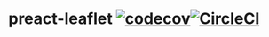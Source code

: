 # preact-leaflet [![codecov](https://codecov.io/gh/kontrollanten/preact-leaflet/branch/master/graph/badge.svg)](https://codecov.io/gh/kontrollanten/preact-leaflet)[![CircleCI](https://circleci.com/gh/kontrollanten/preact-leaflet.svg?style=svg)](https://circleci.com/gh/kontrollanten/preact-leaflet)
